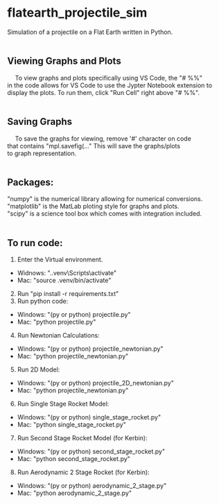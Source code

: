 # flatearth_projectile_sim
Simulation of a projectile on a Flat Earth written in Python.
<br/> <br/>

## Viewing Graphs and Plots
&emsp; To view graphs and plots specifically using VS Code, the "# %%" <br/>
in the code allows for VS Code to use the Jypter Notebook extension to <br/>
display the plots. To run them, click "Run Cell" right above "# %%". <br/>
<br/>

## Saving Graphs
 &emsp; To save the graphs for viewing, remove '#' character on code <br/>
 that contains "mpl.savefig(..." This will save the graphs/plots  <br/>
 to graph representation. <br/>
 <br/>

## Packages:
"numpy" is the numerical library allowing for numerical conversions. <br/>
"matplotlib" is the MatLab ploting style for graphs and plots. <br/>
"scipy" is a science tool box which comes with integration included. 
<br/> <br/>

## To run code:
1) Enter the Virtual environment. <br/>
- Widnows: ".\.venv\Scripts\activate" <br/>
- Mac: "source .venv/bin/activate" <br/>
2) Run "pip install -r requirements.txt" <br/>
3) Run python code: <br/>
- Windows: "(py or python) projectile.py" <br/>
- Mac: "python projectile.py" <br/>
4) Run Newtonian Calculations: <br/>
- Windows: "(py or python) projectile_newtonian.py" <br/>
- Mac: "python projectile_newtonian.py" <br/>
5) Run 2D Model: <br/>
- Windows: "(py or python) projectile_2D_newtonian.py" <br/>
- Mac: "python projectile_newtonian.py" <br/>
6) Run Single Stage Rocket Model: <br/>
- Windows: "(py or python) single_stage_rocket.py" <br/>
- Mac: "python single_stage_rocket.py" <br/>
7) Run Second Stage Rocket Model (for Kerbin): <br/>
- Windows: "(py or python) second_stage_rocket.py" <br/>
- Mac: "python second_stage_rocket.py" <br/>
8) Run Aerodynamic 2 Stage Rocket (for Kerbin): <br/>
- Windows: "(py or python) aerodynamic_2_stage.py" <br/>
- Mac: "python aerodynamic_2_stage.py" <br/>